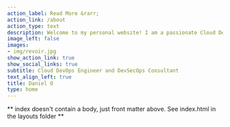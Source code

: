 ```yaml
---
action_label: Read More &rarr;
action_link: /about
action_type: text
description: Welcome to my personal website! I am a passionate Cloud DevOps Engineer based in Nigeria with expertise in AWS & Azure Cloud Administration, Security, and DevOps. My goal is to help individuals and organizations leverage technology to solve complex problems. With a keen interest in Automation, Security, Privacy Law, and Cinematography, I hope to share my knowledge and experiences with you through this platform.
image_left: false
images:
- img/revoir.jpg
show_action_link: true
show_social_links: true
subtitle: Cloud DevOps Engineer and DevSecOps Consultant
text_align_left: true
title: Daniel O
type: home
---
```


** index doesn't contain a body, just front matter above.
See index.html in the layouts folder **
